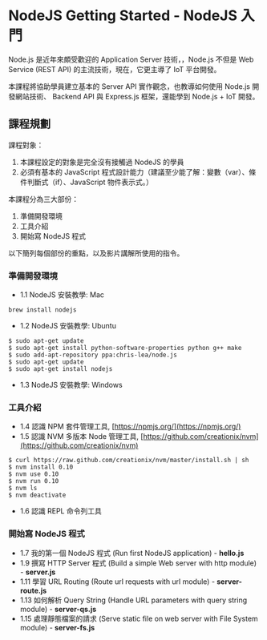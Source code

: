 # NodeJS Getting Started - NodeJS 入門

Node.js 是近年來頗受歡迎的 Application Server 技術，，Node.js 不但是 Web Service (REST API) 的主流技術，現在，它更主導了 IoT 平台開發。

本課程將協助學員建立基本的 Server API 實作觀念，也教導如何使用 Node.js 開發網站技術、 Backend API 與 Express.js 框架，還能學到 Node.js + IoT 開發。


## 課程規劃

課程對象：

1. 本課程設定的對象是完全沒有接觸過 NodeJS 的學員
2. 必須有基本的 JavaScript 程式設計能力（建議至少能了解：變數（var）、條件判斷式（if）、JavaScript 物件表示式。）

本課程分為三大部份：

1. 準備開發環境
2. 工具介紹
3. 開始寫 NodeJS 程式

以下簡列每個部份的重點，以及影片講解所使用的指令。

### 準備開發環境

* 1.1 NodeJS 安裝教學: Mac

```
brew install nodejs
```

* 1.2 NodeJS 安裝教學: Ubuntu 

```
$ sudo apt-get update
$ sudo apt-get install python-software-properties python g++ make
$ sudo add-apt-repository ppa:chris-lea/node.js
$ sudo apt-get update
$ sudo apt-get install nodejs
```

* 1.3 NodeJS 安裝教學: Windows


### 工具介紹

* 1.4 認識 NPM 套件管理工具, [https://npmjs.org/](https://npmjs.org/)
* 1.5 認識 NVM 多版本 Node 管理工具, [https://github.com/creationix/nvm](https://github.com/creationix/nvm)

```
$ curl https://raw.github.com/creationix/nvm/master/install.sh | sh
$ nvm install 0.10
$ nvm use 0.10
$ nvm run 0.10
$ nvm ls
$ nvm deactivate
```

* 1.6 認識 REPL 命令列工具

### 開始寫 NodeJS 程式

* 1.7 我的第一個 NodeJS 程式 (Run first NodeJS application) - **hello.js**
* 1.9 撰寫 HTTP Server 程式 (Build a simple Web server with http module) - **server.js**
* 1.11 學習 URL Routing (Route url requests with url module) - **server-route.js**
* 1.13 如何解析 Query String (Handle URL parameters with query string module)  - **server-qs.js**
* 1.15 處理靜態檔案的請求 (Serve static file on web server with File System module) - **server-fs.js**


